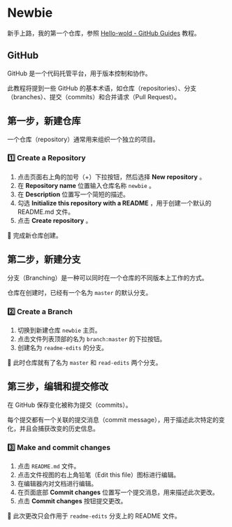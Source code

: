 # Newbie
新手上路，我的第一个仓库，参照 [Hello-wold - GitHub Guides](https://guides.github.com/activities/hello-world/) 教程。


## GitHub

GitHub 是一个代码托管平台，用于版本控制和协作。

此教程将提到一些 GitHub 的基本术语，如仓库（repositories）、分支（branches）、提交（commits）和合并请求（Pull Request）。


## 第一步，新建仓库

一个仓库（repository）通常用来组织一个独立的项目。

### :one: Create a Repository

1. 点击页面右上角的加号（+）下拉按钮，然后选择 **New repository** 。
2. 在 **Repository name** 位置输入仓库名称 `newbie` 。
3. 在 **Description** 位置写一个简短的描述。
4. 勾选 **Initialize this repository with a README** ，用于创建一个默认的 README.md 文件。
5. 点击 **Create repository** 。

:candy: 完成新仓库创建。


## 第二步，新建分支

分支（Branching）是一种可以同时在一个仓库的不同版本上工作的方式。

仓库在创建时，已经有一个名为 `master` 的默认分支。

### :two: Create a Branch

1. 切换到新建仓库 `newbie` 主页。
2. 点击文件列表顶部的名为 `branch:master` 的下拉按钮。
3. 创建名为 `readme-edits` 的分支。

:cherries: 此时仓库就有了名为 `master` 和 `read-edits` 两个分支。


## 第三步，编辑和提交修改

在 GitHub 保存变化被称为提交（commits）。

每个提交都有一个关联的提交消息（commit message），用于描述此次特定的变化，并且会捕获改变的历史信息。

### :three: Make and commit changes

1. 点击 `README.md` 文件。
2. 点击文件视图的右上角铅笔（Edit this file）图标进行编辑。
3. 在编辑器内对文档进行编辑。
4. 在页面底部 **Commit changes** 位置写一个提交消息，用来描述此次更改。
5. 点击 **Commit changes** 按钮提交更改。

:dango: 此次更改只会作用于 `readme-edits` 分支上的 README 文件。





